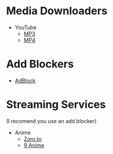 # Media Downloaders
- YouTube
  - [MP3](https://yt2mp3.info/?l=en)
  - [MP4](https://en.onlinevideoconverter.pro/248/youtube-downloader-mp4)

# Add Blockers
- [AdBlock](https://chrome.google.com/webstore/detail/adblock-%E2%80%94-best-ad-blocker/gighmmpiobklfepjocnamgkkbiglidom)

# Streaming Services

(I recomend you use an add blocker)

- Anime
  - [Zoro.to](https://Zoro.to)
  - [9 Anime](https://9anime.to)

